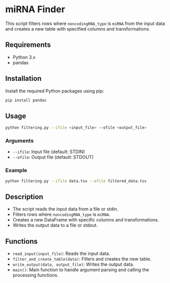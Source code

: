 
# miRNA Finder

This script filters rows where `noncodingRNA_type` is `miRNA` from the input data and creates a new table with specified columns and transformations.

## Requirements

- Python 3.x
- pandas

## Installation

Install the required Python packages using pip:

```bash
pip install pandas
```

## Usage

```bash
python filtering.py --ifile <input_file> --ofile <output_file>
```

### Arguments

- `--ifile`: Input file (default: STDIN)
- `--ofile`: Output file (default: STDOUT)

### Example

```bash
python filtering.py --ifile data.tsv --ofile filtered_data.tsv
```

## Description

- The script reads the input data from a file or stdin.
- Filters rows where `noncodingRNA_type` is `miRNA`.
- Creates a new DataFrame with specific columns and transformations.
- Writes the output data to a file or stdout.

## Functions

- `read_input(input_file)`: Reads the input data.
- `filter_and_create_table(data)`: Filters and creates the new table.
- `write_output(data, output_file)`: Writes the output data.
- `main()`: Main function to handle argument parsing and calling the processing functions.
